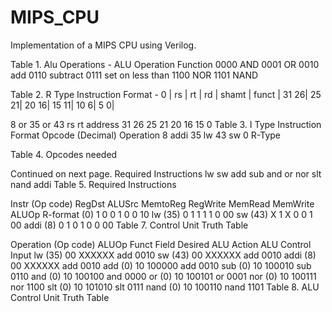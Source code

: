 # MIPS_CPU

Implementation of a MIPS CPU using Verilog.


Table 1. Alu Operations -
ALU Operation	Function
0000	        AND
0001	        OR
0010	        add
0110	        subtract
0111	        set on less than
1100	        NOR
1101	        NAND

Table 2. R Type Instruction Format -
   0  |   rs  |   rt  |   rd  |   shamt  |   funct  |
31  26|	25  21|	20  16|	15  11|	10      6| 5       0|





8 or 35 or 43	rs	rt	address
31               26	25               21	20               16	15                                                                           0
Table 3. I Type Instruction Format
Opcode (Decimal)	Operation
8	addi
35	lw
43	sw
0	R-Type

Table 4. Opcodes needed


Continued on next page.
Required Instructions
lw
sw
add
sub
and
or
nor
slt
nand
addi
Table 5. Required Instructions


Instr (Op code)	RegDst	ALUSrc	MemtoReg	RegWrite	MemRead	MemWrite	ALUOp
R-format (0)	1	0	0	1	0	0	10
lw (35)	0	1	1	1	1	0	00
sw (43)	X	1	X	0	0	1	00
addi (8)	0	1	0	1	0	0	00
Table 7. Control Unit Truth Table



Operation (Op code)	ALUOp	Funct Field	Desired ALU Action	ALU Control Input
lw (35)	00	XXXXXX	add	0010
sw (43)	00	XXXXXX	add	0010
addi (8)	00	XXXXXX	add	0010
add (0)	10	100000	add	0010
sub (0)	10	100010	sub	0110
and (0)	10	100100	and	0000
or (0)	10	100101	or	0001
nor (0)	10	100111	nor	1100
slt (0)	10	101010	slt	0111
nand (0)	10	100110	nand	1101
Table 8. ALU Control Unit Truth Table

